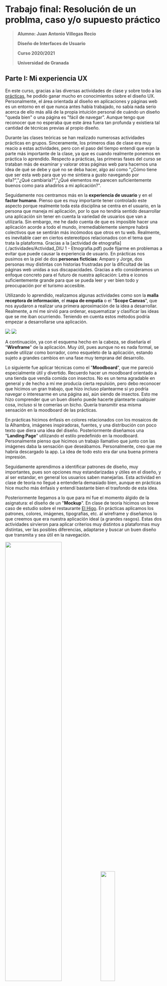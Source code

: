 # Trabajo final: Resolución de un problma, caso y/o supuesto práctico

>**Alumno: Juan Antonio Villegas Recio**
>
>**Diseño de Interfaces de Usuario**
>
>**Curso 2020/2021**
>
>**Universidad de Granada**

## Parte I: Mi experiencia UX

En este curso, gracias a las diversas actividades de clase y sobre todo a las [prácticas](https://github.com/Mapachana/DIU21), he podido ganar mucho en conocimientos sobre el diseño UX. Personalmente, el área orientada al diseño en aplicaciones y páginas web es un entorno en el que nunca antes había trabajado, no sabía nada serio acerca de ello más allá de la propia intuición personal de cuándo un diseño "queda bien" o una página es "fácil de navegar". Aunque tengo que reconocer que no esperaba que este área fuera tan profunda y existiera tal cantidad de técnicas previas al propio diseño.

Durante las clases teóricas se han realizado numerosas actividades prácticas en grupos. Sinceramente, los primeros días de clase era muy reacio a estas actividades, pero con el paso del tiempo entendí que eran la parte más importante de la clase, ya que es cuando realmente ponemos en práctica lo aprendido. Respecto a prácticas, las primeras fases del curso se trataban más de examinar y valorar otras páginas web para hacernos una idea de qué se debe y qué no se deba hacer, algo así como "¿Cómo tiene que ser esta web para que yo me sintiera a gusto navegando por ella?","¿Qué cambiaría?","¿Qué elementos me parecen suficientemente buenos como para añadirlos a mi aplicación?". 

Seguidamente nos centramos más en la **experiencia de usuario** y en el **factor humano**. Pienso que es muy importante tener controlado este aspecto porque realmente toda esta disciplina se centra en el usuario, en la persona que maneja mi aplicación, por lo que no tendría sentido desarrollar una aplicación sin tener en cuenta la variedad de usuarios que van a utilizarla. Sin embargo, me he dado cuenta de que es imposible hacer una aplicación acorde a todo el mundo, irremediablemente siempre habrá colectivos que se sentirán más incómodos que otros en tu web. Realmente, es inevitable caer en ciertos estereotipos relacionados con el tema que trata la plataforma. Gracias a la [actividad de etnografía](./actividades/Actividad_DIU 1 - Etnografia.pdf) pude fijarme en problemas a evitar que puede causar la experiencia de usuario. En prácticas nos pusimos en la piel de dos **personas ficticias**: Amparo y Jorge, dos personas muy distintas con historias frustradas por la dificultad de las páginas web unidas a sus discapacidades. Gracias a ello consideramos un enfoque concreto para el futuro de nuestra aplicación: Letra e iconos suficientemente grande para que se pueda leer y ver bien todo y preocupación por el turismo accesible.

Utilizando lo aprendido, realizamos algunas actividades como son la **malla receptora de información**, el **mapa de empatía** o el "**Scope Canvas**", que nos ayudaron a realizar una primera aproximación de la idea a desarrollar. Realmente, a mí me sirvió para ordenar, esquematizar y clasificar las ideas que se me iban ocurriendo. Teniendo en cuenta estos métodos podría empezar a desarrollarse una aplicación.

<img src="./img/FCG.png">

<img src="./img/empathyMap.png">





A continuación, ya con el esquema hecho en la cabeza, se diseñaría el "**Wireframe**" de la aplicación. Muy útil, pues aunque no es nada formal, se puede utilizar como borrador, como esqueleto de la aplicación, estando sujeto a grandes cambios en una fase muy temprana del desarrollo. 

Lo siguiente fue aplicar técnicas como el "**Moodboard**", que me pareció especialmente útil y divertido. Recuerdo hacer un moodboard orientado a una tienda que vendía comida con insectos. No es un tema agradable en general y de hecho a mí me producía cierta repulsión, pero debo reconocer que hicimos un gran trabajo, que hizo incluso plantearme si yo podría navegar o interesarme en una página así, aún siendo de insectos. Esto me hizo comprender que un buen diseño puede hacerte plantearte cualquier cosa, incluso si te comerías un bicho. Quería transmitir esa misma sensación en la moodboard de las prácticas.

En prácticas hicimos énfasis en colores relacionados con los mosaicos de la Alhambra, imágenes inspiradoras, fuentes, y una distribución con poco texto que diera una idea del diseño. Posteriormente diseñamos una "**Landing Page**" utilizando el estilo predefinido en la moodboard. Personalmente pienso que hicimos un trabajo llamativo que junto con las imágenes daba la sensación que deseábamos. Personalmente, creo que me habría descargado la app. La idea de todo esto era dar una buena primera impresión.

Seguidamente aprendimos a identificar patrones de diseño, muy importantes, pues son opciones muy estandarizadas y útiles en el diseño, y al ser estandar, en general los usuarios saben manejarlas. Esta actividad en clase de teoría no llegué a entenderla demasiado bien, aunque en prácticas hice mucho más énfasis y entendí bastante bien el trasfondo de esta idea.

Posteriormente llegamos a lo que para mí fue el momento álgido de la asignatura: el diseño de un "**Mockup**". En clase de teoría hicimos un breve caso de estudio sobre el restaurante [El Higo](https://es-es.facebook.com/ElHigoGranada).  En prácticas aplicamos los patrones, colores, imágenes, tipografías, etc. al wireframe y diseñamos lo que creemos que era nuestra aplicación ideal (a grandes rasgos).  Estas dos actividades sirvieron para aplicar criterios muy distintos a plataformas muy distintas, ver las posibles diferencias, adaptarse y buscar un buen diseño que transmita y sea útil en la navegación.

<p float="center">
  <img src="./img/elhigo.png" width="60%" />
  <img src="./img/home.png" width="30%" /> 
</p>

Por último, en la última práctica, evaluamos conforme a la **usabilidad** nuestra propia página y la de otros compañeros. No solo nosotros, también otras dos personas ajenas a la asignatura. Con esto pudimos evaluar de manera objetiva nuestra página y otras, ya que realmente, siendo sinceros se suele ver con mejores ojos el trabajo propio que el ajeno, pero al utilizar personas ajenas pudimos obtener una opinión neutral, y así confirmar que hicimos un buen trabajo.

Ya para finalizar realizamos actividades sobre usabilidad y **accesibilidad**. En la [actividad de usabilidad](./actividades/Actividad_DIU 2 - Usabilidad.pdf) evaluamos algunas páginas web de universidades andaluzas. Yo elegí la [UCO](http://www.uco.es/), la [UMA](https://www.uma.es/#gsc.tab=0) y la [UGR](https://www.ugr.es/), y pude de nuevo observar, aunque ahora con un criterio mucho mayor que al principio del curso, muchos defectos en todas ellas, aunque también algunas cosas buenas. Aprovecho para decir que, en efecto, me recordó mucho a las primeras fases del curso, pero ahora tenía un criterio y un conocimiento mucho mayor, por lo que pude identificar rápidamente lo que antes me costaba mucho, y además podía pensar soluciones. Por ejemplo, la UMA tenía un menú desplegable exageradamente grande, y es algo que cambiaría utilizando un patrón de diseño que clasifique las diversas opciones en subpáginas fáciles de acceder, pero siempre con un enlace directo a home para que el usuario no se pierda al navegar por la página nada más entrar. Sobre la accesibilidad, la [actividad de accesibilidad](./actividades/Actividad_DIU 3 - Accesibilidad) consistía en utilizar herramientas que simulaban discapacidades de distinto tipo (unidas a que soy daltónico) y hacer algunas actividades en la web de un ayuntamiento, personalmente elegí el [Ayuntamiento de Granada](https://www.granada.org/). Debo aplaudir a la gente que vive con discapacidades visuales como la que simulé, porque no veía nada, tuve que bajar la intensidad y aún así me costaba. Aprendí a tener en cuenta que hay mucha gente con problemas de este tipo y hay que tenerlas en cuenta para abarcar más público y también por humanidad, todo el mundo tiene derecho a usar nuestra página. 

![Web del ayuntamiento de Granada visto por alguien con miopía](./img/accesibilidad.png)

En conclusión, ahora conozco diversas técnicas orientadas al diseño y muchos factores a tener en cuenta a la hora de tratar este tema. Me ha servido de mucho esta asignatura, así que vamos a poner en práctica lo aprendido. 

## PARTE II: Caso de estudio. Web YUZIN

Seguiremos una estructura similar a las prácticas pero de manera simplificada. Para ello primero haremos un análisis de la versión actual de la página, destacando sus aspectos buenos y malos, para después hacer propuestas de mejora e implementar un nuevo diseño.

### Desk research: Análisis de la versión existente

Tras navegar durante un rato por la página, buscando defectos y virtudes, he sacado algunas conclusiones acerca de la actual versión de la página.

En primer lugar, respecto al diseño, hay varias carencias. El menú se sitúa a la derecha del logo, en una caja de color amarillo que llama la atención por lo mal colocada que está. Si bien es cierto que es responsiva la página, pero se adapta de una forma muy fea, adjunto ejemplos:

<img src="./img/Header1.png">

<img src="./img/Header2.png">

<img src="./img/Header3.png">

Como se puede observar, en la segunda ni siquiera aparece el menú principal. En móvil, más de lo mismo, se nota que no tienen como tal versión para móvil y le ceden el trabajo a la herramienta que hayan utilizado, que me atrevería a decir que han usado bootstrap incluso. 

Por otro lado, el número de teléfono en una zona tan visible no es recomendable, y además no es necesario incluirlo cuando existe una página de contacto. Además, aparentemente es un enlace, pero al pulsar no hace nada. El buscador por otro lado es muy intuitivo y funciona bastante bien. Creo que está en un lugar correcto, pues podría ocurrir que una persona llegue a Yuzin queriendo buscar qué ver en las ciudades de Granada o Sevilla en fechas concretas, y eso es justo lo que hace el buscador. Aunque hay un poco de ambigüedad entre el buscador de eventos y el buscador por palabras, quizá se debería relegar el buscador por palabras a un lugar más secundario o incluir alguna frase para captar la atención. Cabe destacar también que usan hasta 13 colores distintos que no terminan de combinar bien, creo que son demasiados y muy distintos. Sobre las fuentes, solo en las imágenes arriba adjuntas se aprecian 5 fuentes distintas, pienso que también son demasiadas. En conclusión, se debería reducir la cantidad de colores y fuentes y unificar más.

La web en su nueva versión no ha perdido la esencia de descargar el boletín mensual, añadiendo una suscripción al newsletter. Aunque creo que la web de descarga es poco intuitiva, suerte que no tiene demasiadas opciones, pero de primeras al entrar no sabía donde había que darle para descargar la revista, cuando ese debería ser el gran atractivo de esta pantalla. Por otro lado, me extraña que sólo se pueda consultar el boletín actual pero no los anteriores, ya que están creados, se podría tener un repositorio de números anteriores para que quien quiera consultar información de hace años pueda acceder a la página. 

Respecto a la navegabilidad, la suerte es que es muy sencilla la página, por lo que es difícil perderse, aunque se agradecería un botón de vuelta a home, aunque para eso está el logo, pero igual una persona con poca experiencia en web no se da cuenta. Un aspecto importante que habría que solucionar es que he probado a registrarme/suscribirme y no funciona la página. Al intentar acceder no existe la posibilidad de registrarse, sólo de inciar sesión. Pensé entonces que quizá había que suscribirse previamente, pero fui a la página de suscripción y al seleccionar una de las opciones me llevaba a la misma página, sin ningún feedback ni ningún formulario de registro, desistí. Tampoco tiene opción de traducirse al inglés, muy necesaria en webs relacionadas de alguna forma con el turismo.

Hablando de suscripciones, ¿qué necesidad hay de presentar cuatro opciones iguales como si fueran distintas? Realmente todos los planes ofrecen lo mismo a precios y plazos distintos, pero leí la información cuatro veces pensando que algún plan cambiaría, pero no.

<img src="./img/cuotas.png">



Hablemos ahora del footer, es tan grande que cabe una imagen entera del logo ampliada. No es necesario que sea tan grande, ya que incluye enlaces a las mismas páginas que el menú, la ayuda que debería tener una página propia y opción de suscripción a la newsletter, que no pienso que sea el lugar correcto para posicionar este aspecto.

Pese a todo ello, la web es sencilla, intuitiva y cumple con su función, aún así muchas cosas pueden mejorarse, como veremos.

### Ideación

Con el objetivo de sintetizar la información anteriormente expuesta, he realizado una malla receptora de información, colocando cada crítica, idea, pregunta o virtud en su lugar, desde el punto de vista de usuarios y de desarrolladores.

<img src="./img/miFCG.png">

### Wireframe

Ya con las ideas clasificadas y teniendo en cuenta todos los aspectos que he sintetizado, diseñé a papel algunos wireframes, que posteriormente serán implementados. Se puede consultar un documento completo en [este enlace](./archivos/wireframe.pdf), aunque adjunto algunas imágenes a continuación:

<p float="center">
  <img src="./img/wireframe/plantilla.png" width="30%" />
  <img src="./img/wireframe/home.png" width="30%" />
  <img src="./img/wireframe/descarga.png" width="30%" />
</p>

La primera imagen es una plantilla del encabezado y el pie de página que llevarán todas las pantallas. Así, se podrá acceder directamente al link de descarga del boletín actual desde cualquier parte y además será fácil de encontrar, respetando el estilo actual de la web y recordando el anterior. El footer será reducido considerablemente, conteniendo poca información y poco relevante. Además se incluirán botones de volver a home, enlace directo a la página de ayuda y opción de volver arriba que viajarán solidariamente con nosotros al hacer scroll. La pantalla principal se asemejará a la actual, aunque cambiaré la localización del buscador y pondré una galería de imágenes para añadir atractivo. La página de descarga es también similar a la actual pero con botones de descarga mucho más llamativos e intuitivos.  Además, se incluirá la posibilidad de descargar boletines anteriores. 

<p float="center">
  <img src="./img/wireframe/catalogo.png" width="45%" />
  <img src="./img/wireframe/evento.png" width="45%" />
</p>

En estas dos páginas se expondrán eventos de manera simplificada, incluyendo los datos básicos como son el nombre, fecha, hora, lugar y precio de la actividad. Se incluirá un filtro atendiendo a varios criterios para poder ver sólo los que se adapten a nuestros deseos y necesidades. Al pulsar sobre uno de estos eventos nos lleva a la segunda página, la página principal de eventos, que incluye la misma información que la versión actual pero de forma más visual y mejor organizada. Se incluye además la opción de elegir asistir a este evento, y si se pulsa se quedará esta actividad guardad en nuestro perfil. Existirán pantallas de espacios culturales análogas a las de eventos.

<p float="center">
  <img src="./img/wireframe/ayuda.png" width="45%" />
  <img src="./img/wireframe/perfil.png" width="45%" />
</p>

Se va a incluir una propia página de ayuda, con un índice que nos ayude a encontrar justo lo que necesitamos. Gracias a esta pantalla de ayuda podemos liberar el footer. Además se incluirá para los miembros de Yuzin una página de su perfil, desde la cual podrán gestionar las actividades que han guardado para poder imprimir un sumario, consultar actividades ya realizadas y gestionar su suscripción tanto a Yuzin como a la newsletter.

Además de estas que aquí se presentan, se implementarían páginas de contacto, de subir evento, login, unirse a Yuzin, etc. No han sido incluidas porque los cambios han sido poco relevantes, pero se pueden consultar en el [archivo PDF](./archivos/wireframe.pdf) subido.

### Moodboard

Una vez desarrollados algunos wireframe, toca darle color y emoción al proyecto. Con esta premisa, he diseñado un moodboard donde incluyo algunas imágenes de actividades ofertadas en la web, un logo diseñado en [brandmark.io](https://brandmark.io/), una paleta de colores inspirada en los colores del logo (que a su vez están inspirados en algunos eventos de la página) y tres fuentes que pienso pueden encajar en el concepto. Se adjunta un [documento PDF](./archivos/moodboard.pdf) y una [imagen PNG](./img/moodboard.png).

![](./img/moodboard.png)

 ### Mockup

Una vez tenemos las tipografías, colores, logos, iconos e imágenes, procedemos a diseñar el mockup. En general, he sido fiel a los wireframe, aunque he cambiado algunas cosas. Por ejemplo, la localización del botón de apuntarse a una actividad o la inclusión en home de un botón para cambiar el idioma. Se han implementado la mayoría de pantallas que se incluyen en el wireframe.

Para consultar los bocetos, que han sido realizados con la herramienta [Figma](https://www.figma.com/), pinche en el siguiente [enlace](./archivos/mockup.pdf).

<img src="./img/homeYuzin.png" width="100%">

En el desarrollo del mockup se ha usado íntegramente la paleta de colores elegida en el moodboard, con colores suaves para los fondos y los cuadros y más vivo para los botones que queremos que sean llamativos. Además se ha establecido que la opción "Únete a Yuzin" solo aparece cuando el usuario no está registrado, en caso de estarlo aparecerá "Mi Perfil". 

### Conclusiones

Usando técnicas y recursos aprendidos durante este cuatrimestre en esta asignatura, he podido hacer un análisis intensivo a una web, examinar sus defectos y virtudes, organizarlos en mi cabeza y desarrollar un rediseño. Se le ha dado un cambio de imagen muy notable a [Yuzin.com](yuzin.com), manteniendo las cosas buenas que tenía, como los diseños de algunas páginas, el formulario o la navegación sencilla y se han corregido otros aspectos no tan buenos como el exceso de fuentes y colores o el mal diseño de la pantalla de descarga. En definitiva, estoy satisfecho con lo aprendido y sobre todo con lo puesto en práctica en este caso de estudio.

## Referencias

* UX Toolkit https://mgea.github.io/UX-DIU-Checklist/index.html

* Feedback Capture Grid https://public-media.interaction-design.org/pdf/Feedback-Capture-Grid.pdf

* Empathy Map https://www.interaction-design.org/literature/article/empathy-map-why-and-how-to-use-it

* Scope Canvas http://scopecanvas.com/

* Logo: https://brandmark.io/

* Moodboard: https://milanote.com/

* Mockup: https://www.figma.com/

* <div>Icons made by:
	<ul>
	<li> <a href="https://www.flaticon.com/authors/pixel-perfect" title="Pixel perfect">Pixel perfect</a> </li>
	<li> <a href="https://www.flaticon.com/authors/kiranshastry" title="Kiranshastry">Kiranshastry</a></li>
	<li> <a href="https://www.flaticon.com/authors/dmitri13" title="dmitri13">dmitri13</a> </li>
	<li> <a href="https://www.flaticon.com/authors/those-icons" title="Those Icons">Those Icons</a></li>
	<li> <a href="https://www.freepik.com" title="Freepik">Freepik</a> </li>
	<li> <a href="https://www.flaticon.com/authors/smashicons" title="Smashicons">Smashicons</a> </li>
	<li> <a href="https://www.flaticon.com/authors/vitaly-gorbachev" title="Vitaly Gorbachev">Vitaly Gorbachev</a> </li>
	<li> <a href="https://www.flaticon.com/authors/roundicons" title="Roundicons">Roundicons</a> </li>
	<li> <a href="https://www.flaticon.com/authors/bqlqn" title="bqlqn">bqlqn</a> </li>
	from <a href="https://www.flaticon.com/" title="Flaticon">www.flaticon.com</a></li>
	</ul>

